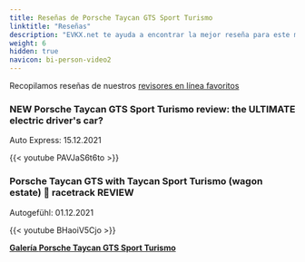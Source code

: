 ```yaml
---
title: Reseñas de Porsche Taycan GTS Sport Turismo
linktitle: "Reseñas"
description: "EVKX.net te ayuda a encontrar la mejor reseña para este modelo."
weight: 6
hidden: true
navicon: bi-person-video2
---
```

Recopilamos reseñas de nuestros [revisores en línea favoritos](../../../../../guides/evreviewers/)

<div class="container text-center shadow p-2 pe-4 mb-5 bg-body-tertiary rounded border">
<h3>NEW Porsche Taycan GTS Sport Turismo review: the ULTIMATE electric driver's car?</h3>
<p>Auto Express: 15.12.2021</p>

{{< youtube PAVJaS6t6to >}}

</div>
<div class="container text-center shadow p-2 pe-4 mb-5 bg-body-tertiary rounded border">
<h3>Porsche Taycan GTS with Taycan Sport Turismo (wagon estate) 🏁 racetrack REVIEW</h3>
<p>Autogefühl: 01.12.2021</p>

{{< youtube BHaoiV5Cjo >}}

</div>
<div class="mt-3 mb-3">
<a href="../gallery/" class="text-decoration-none text-black">
<strong><i class="bi-arrow-left"></i>Galería  </strong>
</a>
<a href="../" class="text-decoration-none text-black float-end">
<strong>Porsche Taycan GTS Sport Turismo <i class="bi-arrow-right"></i></strong>
</a>
</div>
